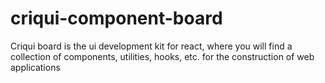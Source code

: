 # criqui-component-board
Criqui board is the ui development kit for react, where you will find a collection of components, utilities, hooks, etc. for the construction of web applications
